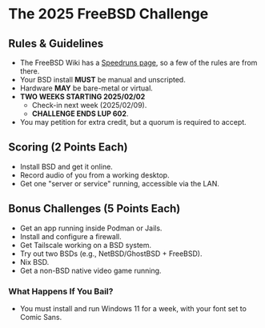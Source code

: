 # The 2025 FreeBSD Challenge

## Rules & Guidelines
- The FreeBSD Wiki has a [Speedruns page](https://wiki.freebsd.org/Speedruns), so a few of the rules are from there.
- Your BSD install **MUST** be manual and unscripted.
- Hardware **MAY** be bare-metal or virtual.
- **TWO WEEKS STARTING 2025/02/02**
  - Check-in next week (2025/02/09).
  - **CHALLENGE ENDS LUP 602**.
- You may petition for extra credit, but a quorum is required to accept.

## Scoring (2 Points Each)
- Install BSD and get it online.
- Record audio of you from a working desktop.
- Get one "server or service" running, accessible via the LAN.

## Bonus Challenges (5 Points Each)
- Get an app running inside Podman or Jails.
- Install and configure a firewall.
- Get Tailscale working on a BSD system.
- Try out two BSDs (e.g., NetBSD/GhostBSD + FreeBSD).
- Nix BSD.
- Get a non-BSD native video game running.

### What Happens If You Bail?
- You must install and run Windows 11 for a week, with your font set to Comic Sans.
